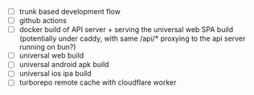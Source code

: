 - [ ] trunk based development flow
- [ ] github actions
- [ ] docker build of API server + serving the universal web SPA build (potentially under caddy, with same /api/* proxying to the api server running on bun?)
- [ ] universal web build
- [ ] universal android apk build
- [ ] universal ios ipa build
- [ ] turborepo remote cache with cloudflare worker
